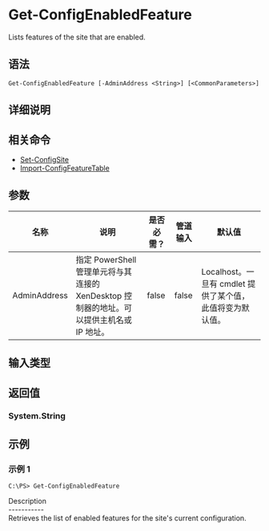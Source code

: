 # Get-ConfigEnabledFeature

Lists features of the site that are enabled.

## 语法

    Get-ConfigEnabledFeature [-AdminAddress <String>] [<CommonParameters>]
    

## 详细说明

## 相关命令

- [Set-ConfigSite](Set-ConfigSite.html)
- [Import-ConfigFeatureTable](Import-ConfigFeatureTable.html)

## 参数

| 名称           | 说明                                                         | 是否必需？ | 管道输入  | 默认值                                   |
| ------------ | ---------------------------------------------------------- | ----- | ----- | ------------------------------------- |
| AdminAddress | 指定 PowerShell 管理单元将与其连接的 XenDesktop 控制器的地址。可以提供主机名或 IP 地址。 | false | false | Localhost。一旦有 cmdlet 提供了某个值，此值将变为默认值。 |

## 输入类型

### 

## 返回值

### System.String

## 示例

### 示例 1

    C:\PS> Get-ConfigEnabledFeature
    

Description  
\---\---\-----  
Retrieves the list of enabled features for the site's current configuration.